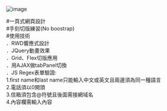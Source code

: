 ![image](https://github.com/gn00667340/single-page-web/blob/gh-pages/images/singlepage.gif)

#一頁式網頁設計  
#手刻切版練習(No boostrap)  
#使用技術   
．RWD響應式設計  
．JQuery動畫效果  
．Grid、Flex切版應用  
．用AJAX做tabPanel切換  
．JS Regex表單驗證:  
    1.first name和last name只能輸入中文或英文且兩邊須為同一種語言  
2.電話須以0開頭  
3.信箱須包含@符號且後面需接網域名  
4.內容欄需輸入內容  
